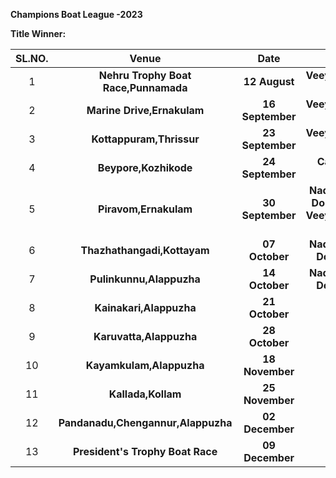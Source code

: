 **Champions Boat League -2023**

**Title Winner:**
  
   
|SL.NO.| Venue| Date| Winnner|
| :-------------: | :-------------: |:---------------------------------------:| :---------------------------------------:|
|1| **Nehru Trophy Boat Race,Punnamada**|  **12 August**        |**Veeyapuram(Tropical Titans) PBC** 
|2| **Marine Drive,Ernakulam**|**16 September**| **Veeyapuram(Tropical Titans) PBC**
|3| **Kottappuram,Thrissur**|**23 September**| **Veeyapuram(Tropical Titans) PBC**
|4| **Beypore,Kozhikode**|**24 September**|  **Cancelled due to Nipah virus**
|5| **Piravom,Ernakulam**|**30 September**|  **Nadubhagom(Coast Dominators) UBC & Veeyapuram(Tropical Titans) PBC**
|6| **Thazhathangadi,Kottayam**|    **07 October** | **Nadubhagom(Coast Dominators) UBC**
|7| **Pulinkunnu,Alappuzha**|**14 October**|  **Nadubhagom(Coast Dominators) UBC**
|8| **Kainakari,Alappuzha**|**21 October**|  
|9|**Karuvatta,Alappuzha**|**28 October**|
|10| **Kayamkulam,Alappuzha**|**18 November**|
|11| **Kallada,Kollam**|**25 November**|
|12| **Pandanadu,Chengannur,Alappuzha**|    **02 December** | 
|13| **President's  Trophy Boat Race**|**09 December**|








